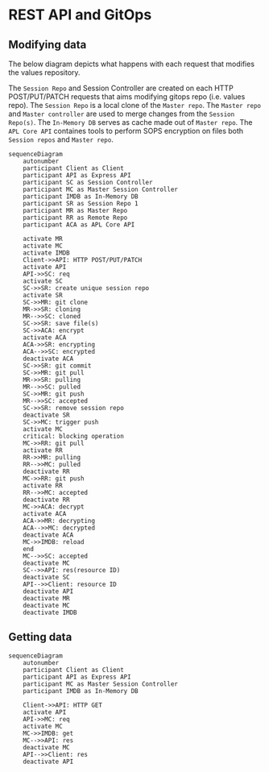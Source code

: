 # REST API and GitOps

## Modifying data

The below diagram depicts what happens with each request that modifies the values repository.

The `Session Repo` and Session Controller are created on each HTTP POST/PUT/PATCH requests that aims modifying gitops repo (i.e. values repo). The `Session Repo` is a local clone of the `Master repo`. The `Master repo` and `Master controller` are used to merge changes from the `Session Repo(s)`. The `In-Memory DB` serves as cache made out of `Master repo`. The `APL Core API` containes tools to perform SOPS encryption on files both `Session repos` and `Master repo`.

```mermaid
sequenceDiagram
    autonumber
    participant Client as Client
    participant API as Express API
    participant SC as Session Controller
    participant MC as Master Session Controller
    participant IMDB as In-Memory DB
    participant SR as Session Repo 1
    participant MR as Master Repo
    participant RR as Remote Repo
    participant ACA as APL Core API

    activate MR
    activate MC
    activate IMDB
    Client->>API: HTTP POST/PUT/PATCH
    activate API
    API->>SC: req
    activate SC
    SC->>SR: create unique session repo
    activate SR
    SC->>MR: git clone
    MR->>SR: cloning
    MR-->>SC: cloned
    SC->>SR: save file(s)
    SC->>ACA: encrypt
    activate ACA
    ACA->>SR: encrypting
    ACA-->>SC: encrypted
    deactivate ACA
    SC->>SR: git commit
    SC->>MR: git pull
    MR->>SR: pulling
    MR-->>SC: pulled
    SC->>MR: git push
    MR-->>SC: accepted
    SC->>SR: remove session repo
    deactivate SR
    SC->>MC: trigger push
    activate MC
    critical: blocking operation
    MC->>RR: git pull
    activate RR
    RR->>MR: pulling
    RR-->>MC: pulled
    deactivate RR
    MC->>RR: git push
    activate RR
    RR-->>MC: accepted
    deactivate RR
    MC->>ACA: decrypt
    activate ACA
    ACA->>MR: decrypting
    ACA-->>MC: decrypted
    deactivate ACA
    MC->>IMDB: reload
    end
    MC-->>SC: accepted
    deactivate MC
    SC-->>API: res(resource ID)
    deactivate SC
    API-->>Client: resource ID
    deactivate API
    deactivate MR
    deactivate MC
    deactivate IMDB
```

## Getting data

```mermaid
sequenceDiagram
    autonumber
    participant Client as Client
    participant API as Express API
    participant MC as Master Session Controller
    participant IMDB as In-Memory DB

    Client->>API: HTTP GET
    activate API
    API->>MC: req
    activate MC
    MC->>IMDB: get
    MC-->>API: res
    deactivate MC
    API-->>Client: res
    deactivate API
```
